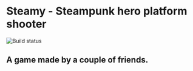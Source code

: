 # Steamy - Steampunk hero platform shooter
![Build status](https://travis-ci.com/Sweaty-Bacon-Ducks/Steamy.svg?branch=master)

## A game made by a couple of friends.

